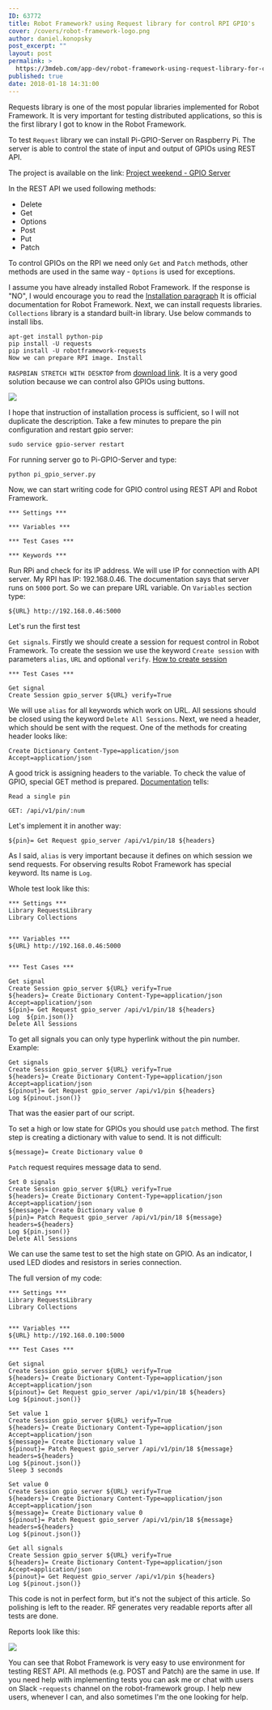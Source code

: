 ```yaml
---
ID: 63772
title: Robot Framework? using Request library for control RPI GPIO's
cover: /covers/robot-framework-logo.png
author: daniel.konopsky
post_excerpt: ""
layout: post
permalink: >
  https://3mdeb.com/app-dev/robot-framework-using-request-library-for-control-rpi-gpios/
published: true
date: 2018-01-18 14:31:00
---
```

Requests library is one of the most popular libraries implemented for Robot Framework. It is very important for testing distributed applications, so this is the first library I got to know in the Robot Framework.

To test `Request` library we can install Pi-GPIO-Server on Raspberry Pi. The server is able to control the state of input and output of GPIOs using REST API.

The project is available on the link: [Project weekend - GPIO Server][1]

In the REST API we used following methods:

- Delete
- Get
- Options
- Post
- Put
- Patch

To control GPIOs on the RPI we need only `Get` and `Patch` methods, other methods are used in the same way - `Options` is used for exceptions.

I assume you have already installed Robot Framework. If the response is "NO", I would encourage you to read the [Installation paragraph][2] It is official documentation for Robot Framework. Next, we can install requests libraries. `Collections` library is a standard built-in library. Use below commands to install libs.

```
apt-get install python-pip
pip install -U requests
pip install -U robotframework-requests
Now we can prepare RPI image. Install
```

`RASPBIAN STRETCH WITH DESKTOP` from [download link][3]. It is a very good solution because we can control also GPIOs using buttons.

![](/img/web_browser_control.png)

I hope that instruction of installation process is sufficient, so I will not duplicate the description. Take a few minutes to prepare the pin configuration and restart gpio server:

```
sudo service gpio-server restart
```

For running server go to Pi-GPIO-Server and type:

```
python pi_gpio_server.py
```

Now, we can start writing code for GPIO control using REST API and Robot Framework.

```
*** Settings ***

*** Variables ***

*** Test Cases ***

*** Keywords ***
```

Run RPi and check for its IP address. We will use IP for connection with API server. My RPI has IP: 192.168.0.46. The documentation says that server runs on `5000` port. So we can prepare URL variable. On `Variables` section type:

```
${URL} http://192.168.0.46:5000
```

Let's run the first test

`Get signals`. Firstly we should create a session for request control in Robot Framework. To create the session we use the keyword `Create session` with parameters `alias`, `URL` and optional `verify`. [How to create session][5]

```
*** Test Cases ***

Get signal
Create Session gpio_server ${URL} verify=True
```

We will use `alias` for all keywords which work on URL. All sessions should be closed using the keyword `Delete All Sessions`. Next, we need a header, which should be sent with the request. One of the methods for creating header looks like:

```
Create Dictionary Content-Type=application/json Accept=application/json
```

A good trick is assigning headers to the variable. To check the value of GPIO, special GET method is prepared. [Documentation][6] tells:

```
Read a single pin

GET: /api/v1/pin/:num
```

Let's implement it in another way:

```
${pin}= Get Request gpio_server /api/v1/pin/18 ${headers}
```

As I said, `alias` is very important because it defines on which session we send requests. For observing results Robot Framework has special keyword. Its name is `Log`.

Whole test look like this:

```
*** Settings ***
Library RequestsLibrary
Library Collections


*** Variables ***
${URL} http://192.168.0.46:5000


*** Test Cases ***

Get signal
Create Session gpio_server ${URL} verify=True
${headers}= Create Dictionary Content-Type=application/json Accept=application/json
${pin}= Get Request gpio_server /api/v1/pin/18 ${headers}
Log  ${pin.json()}
Delete All Sessions
```

To get all signals you can only type hyperlink without the pin number. Example:

```
Get signals
Create Session gpio_server ${URL} verify=True
${headers}= Create Dictionary Content-Type=application/json Accept=application/json
${pinout}= Get Request gpio_server /api/v1/pin ${headers}
Log ${pinout.json()}
```

That was the easier part of our script.

To set a high or low state for GPIOs you should use `patch` method. The first step is creating a dictionary with value to send. It is not difficult:

```
${message}= Create Dictionary value 0
```

`Patch` request requires message data to send.

```
Set 0 signals
Create Session gpio_server ${URL} verify=True
${headers}= Create Dictionary Content-Type=application/json Accept=application/json
${message}= Create Dictionary value 0
${pin}= Patch Request gpio_server /api/v1/pin/18 ${message} headers=${headers}
Log ${pin.json()}
Delete All Sessions
```

We can use the same test to set the high state on GPIO. As an indicator, I used LED diodes and resistors in series connection.

The full version of my code:

```
*** Settings ***
Library RequestsLibrary
Library Collections


*** Variables ***
${URL} http://192.168.0.100:5000

*** Test Cases ***

Get signal
Create Session gpio_server ${URL} verify=True
${headers}= Create Dictionary Content-Type=application/json Accept=application/json
${pinout}= Get Request gpio_server /api/v1/pin/18 ${headers}
Log ${pinout.json()}

Set value 1
Create Session gpio_server ${URL} verify=True
${headers}= Create Dictionary Content-Type=application/json Accept=application/json
${message}= Create Dictionary value 1
${pinout}= Patch Request gpio_server /api/v1/pin/18 ${message} headers=${headers}
Log ${pinout.json()}
Sleep 3 seconds

Set value 0
Create Session gpio_server ${URL} verify=True
${headers}= Create Dictionary Content-Type=application/json Accept=application/json
${message}= Create Dictionary value 0
${pinout}= Patch Request gpio_server /api/v1/pin/18 ${message} headers=${headers}
Log ${pinout.json()}

Get all signals
Create Session gpio_server ${URL} verify=True
${headers}= Create Dictionary Content-Type=application/json Accept=application/json
${pinout}= Get Request gpio_server /api/v1/pin ${headers}
Log ${pinout.json()}
```

This code is not in perfect form, but it's not the subject of this article. So polishing is left to the reader. RF generates very readable reports after all tests are done.

Reports look like this:


![](/img/report.png)

You can see that Robot Framework is very easy to use environment for testing REST API. All methods (e.g. POST and Patch) are the same in use. If you need help with implementing tests you can ask me or chat with users on Slack -`requests` channel on the robot-framework group. I help new users, whenever I can, and also sometimes I'm the one looking for help.

 [1]: https://github.com/projectweekend/Pi-GPIO-Server
 [2]: http://robotframework.org/robotframework/latest/RobotFrameworkUserGuide.html#installation-instructions
 [3]: https://www.raspberrypi.org/downloads/
 [5]: http://bulkan.github.io/robotframework-requests/#Create%20Session
 [6]: https://github.com/projectweekend/Pi-GPIO-Server#read-a-single-pin
